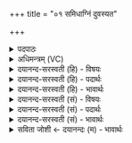 +++
title = "०१ समिधाग्निं दुवस्यत"

+++
<details><summary>पदपाठः</summary>

स॒मिधेति॑ स॒म्ऽइधा॑। अ॒ग्निम्। दु॒व॒स्य॒त॒। घृ॒तैः। बो॒ध॒य॒त॒। अति॑थिम्। आ। अ॒स्मि॒न्। ह॒व्या। जु॒हो॒त॒न॒। १।
</details>

<details><summary>अधिमन्त्रम् (VC)</summary>

- अग्निर्देवता
- आङ्गिरस ऋषिः
- गायत्री
- षड्जः
</details>

<details><summary>दयानन्द-सरस्वती (हि) - विषयः</summary>

अब तीसरे अध्याय के पहिले मन्त्र में भौतिक अग्नि का किस-किस काम में उपयोग करना चाहिये, इस विषय का उपदेश अगले मन्त्र में किया है ॥
</details>

<details><summary>दयानन्द-सरस्वती (हि) - पदार्थः</summary>

पदार्थान्वयभाषाः -  हे विद्वान् लोगो ! तुम (समिधा) जिन इन्धनों से अच्छे प्रकार प्रकाश हो सकता है, उन लकड़ी घी आदिकों से (अग्निम्) भौतिक अग्नि को (बोधयत) उद्दीपन अर्थात् प्रकाशित करो तथा जैसे (अतिथिम्) अतिथि को अर्थात् जिसके आने-जाने वा निवास का कोई दिन नियत नहीं है, उस संन्यासी का सेवन करते हैं, वैसे अग्नि का (दुवस्यत) सेवन करो और (अस्मिन्) इस अग्नि में (हव्या) सुगन्ध कस्तूरी, केसर आदि, मिष्ट, गुड़, शक्कर आदि पुष्ट घी, दूध आदि, रोग को नाश करनेवाले सोमलता अर्थात् गुडूची आदि ओषधी, इन चार प्रकार के साकल्य को (आजुहोतन) अच्छे प्रकार हवन करो ॥१॥
</details>

<details><summary>दयानन्द-सरस्वती (हि) - भावार्थः</summary>

भावार्थभाषाः -  इस मन्त्र में वाचकलुप्तोपमालङ्कार है। जैसे गृहस्थ मनुष्य आसन, अन्न, जल, वस्त्र और प्रियवचन आदि से उत्तम गुणवाले संन्यासी आदि का सेवन करते हैं, वैसे ही विद्वान् लोगों को यज्ञ, वेदी, कलायन्त्र और यानों में स्थापन कर यथायोग्य इन्धन, घी, जलादि से अग्नि को प्रज्वलित करके वायु, वर्षाजल की शुद्धि वा यानों की रचना नित्य करनी चाहिए ॥१॥
</details>

<details><summary>दयानन्द-सरस्वती (सं) - विषयः</summary>

अथ भौतिकोऽग्निः क्व क्वोपयोक्तव्य इत्युपदिश्यते ॥
</details>

<details><summary>दयानन्द-सरस्वती (सं) - पदार्थः</summary>

पदार्थान्वयभाषाः -  हे विद्वांसो यूयं समिधा घृतैरग्निं बोधयत, तमतिथिमिव दुवस्यत। अस्मिन् हव्या होतव्यानि द्रव्याण्याजुहोतन प्रक्षिपत ॥१॥
</details>

<details><summary>दयानन्द-सरस्वती (सं) - भावार्थः</summary>

भावार्थभाषाः -  अत्र वाचकलुप्तोपमालङ्कारः। यथा गृहस्था मनुष्या आसनान्नजलवस्त्रप्रियवचनादिभिरुत्तमगुणमतिथिं सेवन्ते, तथैव विद्वद्भिर्यज्ञवेदीकलायन्त्रयानेष्वग्निं स्थापयित्वा यथायोग्यैरिन्धनाज्यजलादिभिः प्रदीप्य वायुवृष्टिजलशुद्धियानोपकाराश्च नित्यं कार्या इति ॥१॥
</details>

<details><summary>सविता जोशी ← दयानन्दः (म) - भावार्थः</summary>

भावार्थभाषाः -  या मंत्रात वाचक लुप्तोपमालंकार आहे. जसे गृहस्थ लोक आसन, अन्न, जल, वस्त्र देऊन मधुर वाणीने अतिथी, संन्यासी इत्यादींचा सत्कार करतात. तसेच विद्वान लोकांनीही यज्ञ, कलायंत्रे, याने यांच्यात घृत, इंधन, जल इत्यादींद्वारे अग्नी प्रज्वलित करून वायूद्वारे पर्जन्याची शुद्धी करावी किंवा अग्नीद्वारे सतत याने तयार करावीत.
</details>